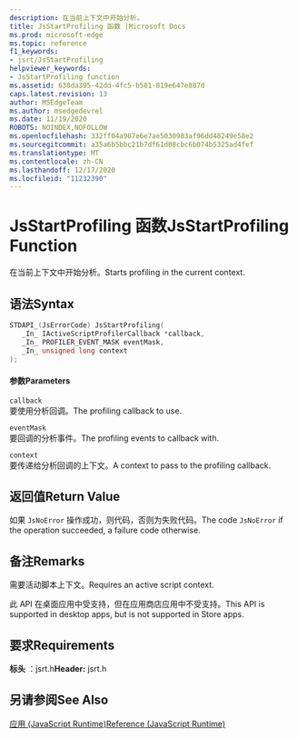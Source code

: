 ```yaml
---
description: 在当前上下文中开始分析。
title: JsStartProfiling 函数 |Microsoft Docs
ms.prod: microsoft-edge
ms.topic: reference
f1_keywords:
- jsrt/JsStartProfiling
helpviewer_keywords:
- JsStartProfiling function
ms.assetid: 638da395-42dd-4fc5-b581-819e647e887d
caps.latest.revision: 13
author: MSEdgeTeam
ms.author: msedgedevrel
ms.date: 11/19/2020
ROBOTS: NOINDEX,NOFOLLOW
ms.openlocfilehash: 332ff04a987e6e7ae5030983af96dd48249e58e2
ms.sourcegitcommit: a35a6b5bbc21b7df61d08cbc6b074b5325ad4fef
ms.translationtype: MT
ms.contentlocale: zh-CN
ms.lasthandoff: 12/17/2020
ms.locfileid: "11232390"
---
```

# <span data-ttu-id="7aede-103">JsStartProfiling 函数</span><span class="sxs-lookup"><span data-stu-id="7aede-103">JsStartProfiling Function</span></span>

<span data-ttu-id="7aede-104">在当前上下文中开始分析。</span><span class="sxs-lookup"><span data-stu-id="7aede-104">Starts profiling in the current context.</span></span>  
  
## <span data-ttu-id="7aede-105">语法</span><span class="sxs-lookup"><span data-stu-id="7aede-105">Syntax</span></span>  
  
```cpp  
STDAPI_(JsErrorCode) JsStartProfiling(  
   _In_ IActiveScriptProfilerCallback *callback,  
   _In_ PROFILER_EVENT_MASK eventMask,  
   _In_ unsigned long context  
);  
```  
  
#### <span data-ttu-id="7aede-106">参数</span><span class="sxs-lookup"><span data-stu-id="7aede-106">Parameters</span></span>  
 `callback`  
 <span data-ttu-id="7aede-107">要使用分析回调。</span><span class="sxs-lookup"><span data-stu-id="7aede-107">The profiling callback to use.</span></span>  
  
 `eventMask`  
 <span data-ttu-id="7aede-108">要回调的分析事件。</span><span class="sxs-lookup"><span data-stu-id="7aede-108">The profiling events to callback with.</span></span>  
  
 `context`  
 <span data-ttu-id="7aede-109">要传递给分析回调的上下文。</span><span class="sxs-lookup"><span data-stu-id="7aede-109">A context to pass to the profiling callback.</span></span>  
  
## <span data-ttu-id="7aede-110">返回值</span><span class="sxs-lookup"><span data-stu-id="7aede-110">Return Value</span></span>  
 <span data-ttu-id="7aede-111">如果 `JsNoError` 操作成功，则代码，否则为失败代码。</span><span class="sxs-lookup"><span data-stu-id="7aede-111">The code `JsNoError` if the operation succeeded, a failure code otherwise.</span></span>  
  
## <span data-ttu-id="7aede-112">备注</span><span class="sxs-lookup"><span data-stu-id="7aede-112">Remarks</span></span>  
 <span data-ttu-id="7aede-113">需要活动脚本上下文。</span><span class="sxs-lookup"><span data-stu-id="7aede-113">Requires an active script context.</span></span>  
  
 <span data-ttu-id="7aede-114">此 API 在桌面应用中受支持，但在应用商店应用中不受支持。</span><span class="sxs-lookup"><span data-stu-id="7aede-114">This API is supported in desktop apps, but is not supported in Store apps.</span></span>  
  
## <span data-ttu-id="7aede-115">要求</span><span class="sxs-lookup"><span data-stu-id="7aede-115">Requirements</span></span>  
 <span data-ttu-id="7aede-116">**标头** ：jsrt.h</span><span class="sxs-lookup"><span data-stu-id="7aede-116">**Header:** jsrt.h</span></span>  
  
## <span data-ttu-id="7aede-117">另请参阅</span><span class="sxs-lookup"><span data-stu-id="7aede-117">See Also</span></span>  
 [<span data-ttu-id="7aede-118">应用 (JavaScript Runtime)</span><span class="sxs-lookup"><span data-stu-id="7aede-118">Reference (JavaScript Runtime)</span></span>](../chakra-hosting/reference-javascript-runtime.md)

